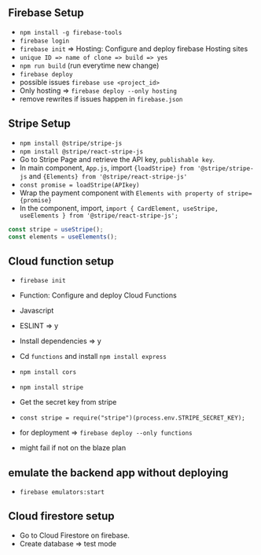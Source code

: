 ## Firebase Setup
- `npm install -g firebase-tools`
- `firebase login`
- `firebase init` => Hosting: Configure and deploy firebase Hosting sites
- `unique ID => name of clone => build => yes`
- `npm run build` (run everytime new change)
- `firebase deploy`
- possible issues `firebase use <project_id>`
- Only hosting => `firebase deploy --only hosting`
- remove rewrites if issues happen in `firebase.json`

## Stripe Setup
- `npm install @stripe/stripe-js`
- `npm install @stripe/react-stripe-js`
- Go to Stripe Page and retrieve the API key, `publishable key`.
- In main component, `App.js`, import `{loadStripe} from '@stripe/stripe-js` and `{Elements} from '@stripe/react-stripe-js'`
- `const promise = loadStripe(APIkey)`
- Wrap the payment component with `Elements with property of stripe={promise}`
- In the component, import, `import { CardElement, useStripe, useElements } from '@stripe/react-stripe-js';` 
```js
const stripe = useStripe();
const elements = useElements();    
```

## Cloud function setup
- `firebase init`
- Function: Configure and deploy Cloud Functions
- Javascript
- ESLINT => y
- Install dependencies => y
- Cd `functions` and install `npm install express`
- `npm install cors`
- `npm install stripe`
- Get the secret key from stripe
- `const stripe = require("stripe")(process.env.STRIPE_SECRET_KEY);`

- for deployment => `firebase deploy --only functions`
- might fail if not on the blaze plan

## emulate the backend app without deploying
- `firebase emulators:start`

## Cloud firestore setup
- Go to Cloud Firestore on firebase.
- Create database => test mode